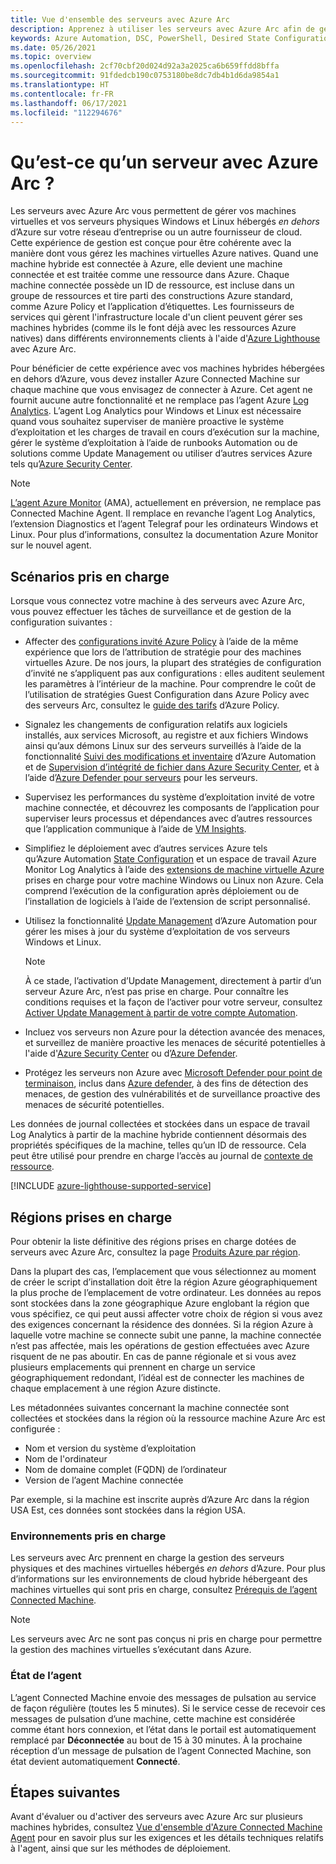 ```yaml
---
title: Vue d'ensemble des serveurs avec Azure Arc
description: Apprenez à utiliser les serveurs avec Azure Arc afin de gérer les serveurs hébergés en dehors d'Azure comme une ressource Azure.
keywords: Azure Automation, DSC, PowerShell, Desired State Configuration, Update Management, Change Tracking, inventaire, runbooks, Python, graphique, hybride
ms.date: 05/26/2021
ms.topic: overview
ms.openlocfilehash: 2cf70cbf20d024d92a3a2025ca6b659ffdd8bffa
ms.sourcegitcommit: 91fdedcb190c0753180be8dc7db4b1d6da9854a1
ms.translationtype: HT
ms.contentlocale: fr-FR
ms.lasthandoff: 06/17/2021
ms.locfileid: "112294676"
---
```

# <a name="what-is-azure-arc-enabled-servers"></a>Qu’est-ce qu’un serveur avec Azure Arc ?

Les serveurs avec Azure Arc vous permettent de gérer vos machines virtuelles et vos serveurs physiques Windows et Linux hébergés *en dehors* d’Azure sur votre réseau d’entreprise ou un autre fournisseur de cloud. Cette expérience de gestion est conçue pour être cohérente avec la manière dont vous gérez les machines virtuelles Azure natives. Quand une machine hybride est connectée à Azure, elle devient une machine connectée et est traitée comme une ressource dans Azure. Chaque machine connectée possède un ID de ressource, est incluse dans un groupe de ressources et tire parti des constructions Azure standard, comme Azure Policy et l’application d’étiquettes. Les fournisseurs de services qui gèrent l'infrastructure locale d'un client peuvent gérer ses machines hybrides (comme ils le font déjà avec les ressources Azure natives) dans différents environnements clients à l'aide d'[Azure Lighthouse](../../lighthouse/how-to/manage-hybrid-infrastructure-arc.md) avec Azure Arc.

Pour bénéficier de cette expérience avec vos machines hybrides hébergées en dehors d’Azure, vous devez installer Azure Connected Machine sur chaque machine que vous envisagez de connecter à Azure. Cet agent ne fournit aucune autre fonctionnalité et ne remplace pas l’agent Azure [Log Analytics](../../azure-monitor/agents/log-analytics-agent.md). L’agent Log Analytics pour Windows et Linux est nécessaire quand vous souhaitez superviser de manière proactive le système d’exploitation et les charges de travail en cours d’exécution sur la machine, gérer le système d’exploitation à l’aide de runbooks Automation ou de solutions comme Update Management ou utiliser d’autres services Azure tels qu’[Azure Security Center](../../security-center/security-center-introduction.md).

>[!NOTE]
> [L’agent Azure Monitor](../../azure-monitor/agents/azure-monitor-agent-overview.md) (AMA), actuellement en préversion, ne remplace pas Connected Machine Agent. Il remplace en revanche l’agent Log Analytics, l’extension Diagnostics et l’agent Telegraf pour les ordinateurs Windows et Linux. Pour plus d’informations, consultez la documentation Azure Monitor sur le nouvel agent.

## <a name="supported-scenarios"></a>Scénarios pris en charge

Lorsque vous connectez votre machine à des serveurs avec Azure Arc, vous pouvez effectuer les tâches de surveillance et de gestion de la configuration suivantes :
- Affecter des [configurations invité Azure Policy](../../governance/policy/concepts/guest-configuration.md) à l’aide de la même expérience que lors de l’attribution de stratégie pour des machines virtuelles Azure. De nos jours, la plupart des stratégies de configuration d’invité ne s’appliquent pas aux configurations : elles auditent seulement les paramètres à l’intérieur de la machine. Pour comprendre le coût de l’utilisation de stratégies Guest Configuration dans Azure Policy avec des serveurs Arc, consultez le [guide des tarifs](https://azure.microsoft.com/pricing/details/azure-policy/) d’Azure Policy.

- Signalez les changements de configuration relatifs aux logiciels installés, aux services Microsoft, au registre et aux fichiers Windows ainsi qu’aux démons Linux sur des serveurs surveillés à l’aide de la fonctionnalité [Suivi des modifications et inventaire](../../automation/change-tracking/overview.md) d’Azure Automation et de [Supervision d’intégrité de fichier dans Azure Security Center](../../security-center/security-center-file-integrity-monitoring.md), et à l’aide d’[Azure Defender pour serveurs](../../security-center/defender-for-servers-introduction.md) pour les serveurs.

- Supervisez les performances du système d’exploitation invité de votre machine connectée, et découvrez les composants de l’application pour superviser leurs processus et dépendances avec d’autres ressources que l’application communique à l’aide de [VM Insights](../../azure-monitor/vm/vminsights-overview.md).

- Simplifiez le déploiement avec d’autres services Azure tels qu’Azure Automation [State Configuration](../../automation/automation-dsc-overview.md) et un espace de travail Azure Monitor Log Analytics à l’aide des [extensions de machine virtuelle Azure](manage-vm-extensions.md) prises en charge pour votre machine Windows ou Linux non Azure. Cela comprend l’exécution de la configuration après déploiement ou de l’installation de logiciels à l’aide de l’extension de script personnalisé.

- Utilisez la fonctionnalité [Update Management](../../automation/update-management/overview.md) d’Azure Automation pour gérer les mises à jour du système d’exploitation de vos serveurs Windows et Linux.

    > [!NOTE]
    > À ce stade, l’activation d’Update Management, directement à partir d’un serveur Azure Arc, n’est pas prise en charge. Pour connaître les conditions requises et la façon de l’activer pour votre serveur, consultez [Activer Update Management à partir de votre compte Automation](../../automation/update-management/enable-from-automation-account.md).

- Incluez vos serveurs non Azure pour la détection avancée des menaces, et surveillez de manière proactive les menaces de sécurité potentielles à l'aide d'[Azure Security Center](../../security-center/security-center-introduction.md) ou d’[Azure Defender](../../security-center/azure-defender.md).

- Protégez les serveurs non Azure avec [Microsoft Defender pour point de terminaison](/microsoft-365/security/defender-endpoint/microsoft-defender-endpoint), inclus dans [Azure defender](../../security-center/azure-defender.md), à des fins de détection des menaces, de gestion des vulnérabilités et de surveillance proactive des menaces de sécurité potentielles.

Les données de journal collectées et stockées dans un espace de travail Log Analytics à partir de la machine hybride contiennent désormais des propriétés spécifiques de la machine, telles qu’un ID de ressource. Cela peut être utilisé pour prendre en charge l’accès au journal de [contexte de ressource](../../azure-monitor/logs/design-logs-deployment.md#access-mode).

[!INCLUDE [azure-lighthouse-supported-service](../../../includes/azure-lighthouse-supported-service.md)]

## <a name="supported-regions"></a>Régions prises en charge

Pour obtenir la liste définitive des régions prises en charge dotées de serveurs avec Azure Arc, consultez la page [Produits Azure par région](https://azure.microsoft.com/global-infrastructure/services/?products=azure-arc).

Dans la plupart des cas, l’emplacement que vous sélectionnez au moment de créer le script d’installation doit être la région Azure géographiquement la plus proche de l’emplacement de votre ordinateur. Les données au repos sont stockées dans la zone géographique Azure englobant la région que vous spécifiez, ce qui peut aussi affecter votre choix de région si vous avez des exigences concernant la résidence des données. Si la région Azure à laquelle votre machine se connecte subit une panne, la machine connectée n’est pas affectée, mais les opérations de gestion effectuées avec Azure risquent de ne pas aboutir. En cas de panne régionale et si vous avez plusieurs emplacements qui prennent en charge un service géographiquement redondant, l’idéal est de connecter les machines de chaque emplacement à une région Azure distincte.

Les métadonnées suivantes concernant la machine connectée sont collectées et stockées dans la région où la ressource machine Azure Arc est configurée :

- Nom et version du système d’exploitation
- Nom de l'ordinateur
- Nom de domaine complet (FQDN) de l’ordinateur
- Version de l’agent Machine connectée

Par exemple, si la machine est inscrite auprès d’Azure Arc dans la région USA Est, ces données sont stockées dans la région USA.

### <a name="supported-environments"></a>Environnements pris en charge

Les serveurs avec Arc prennent en charge la gestion des serveurs physiques et des machines virtuelles hébergés *en dehors* d’Azure. Pour plus d’informations sur les environnements de cloud hybride hébergeant des machines virtuelles qui sont pris en charge, consultez [Prérequis de l’agent Connected Machine](agent-overview.md#supported-environments).

> [!NOTE]
> Les serveurs avec Arc ne sont pas conçus ni pris en charge pour permettre la gestion des machines virtuelles s’exécutant dans Azure.

### <a name="agent-status"></a>État de l’agent

L’agent Connected Machine envoie des messages de pulsation au service de façon régulière (toutes les 5 minutes). Si le service cesse de recevoir ces messages de pulsation d’une machine, cette machine est considérée comme étant hors connexion, et l’état dans le portail est automatiquement remplacé par **Déconnectée** au bout de 15 à 30 minutes. À la prochaine réception d’un message de pulsation de l’agent Connected Machine, son état devient automatiquement **Connecté**.

## <a name="next-steps"></a>Étapes suivantes

Avant d'évaluer ou d'activer des serveurs avec Azure Arc sur plusieurs machines hybrides, consultez [Vue d'ensemble d'Azure Connected Machine Agent](agent-overview.md) pour en savoir plus sur les exigences et les détails techniques relatifs à l'agent, ainsi que sur les méthodes de déploiement.
